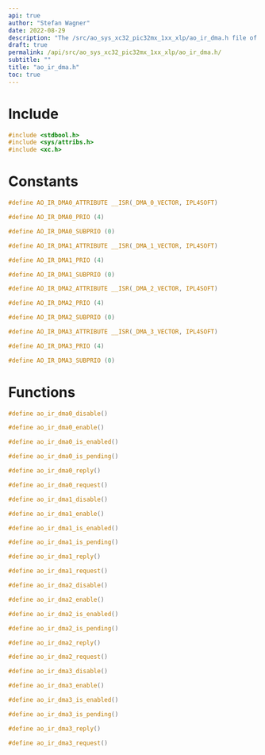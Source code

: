 ```yaml
---
api: true
author: "Stefan Wagner"
date: 2022-08-29
description: "The /src/ao_sys_xc32_pic32mx_1xx_xlp/ao_ir_dma.h file of the ao real-time operating system."
draft: true
permalink: /api/src/ao_sys_xc32_pic32mx_1xx_xlp/ao_ir_dma.h/
subtitle: ""
title: "ao_ir_dma.h"
toc: true
---
```


# Include

```c
#include <stdbool.h>
#include <sys/attribs.h>
#include <xc.h>
```

# Constants

```c
#define AO_IR_DMA0_ATTRIBUTE __ISR(_DMA_0_VECTOR, IPL4SOFT)
```

```c
#define AO_IR_DMA0_PRIO (4)
```

```c
#define AO_IR_DMA0_SUBPRIO (0)
```

```c
#define AO_IR_DMA1_ATTRIBUTE __ISR(_DMA_1_VECTOR, IPL4SOFT)
```

```c
#define AO_IR_DMA1_PRIO (4)
```

```c
#define AO_IR_DMA1_SUBPRIO (0)
```

```c
#define AO_IR_DMA2_ATTRIBUTE __ISR(_DMA_2_VECTOR, IPL4SOFT)
```

```c
#define AO_IR_DMA2_PRIO (4)
```

```c
#define AO_IR_DMA2_SUBPRIO (0)
```

```c
#define AO_IR_DMA3_ATTRIBUTE __ISR(_DMA_3_VECTOR, IPL4SOFT)
```

```c
#define AO_IR_DMA3_PRIO (4)
```

```c
#define AO_IR_DMA3_SUBPRIO (0)
```

# Functions

```c
#define ao_ir_dma0_disable()
```

```c
#define ao_ir_dma0_enable()
```

```c
#define ao_ir_dma0_is_enabled()
```

```c
#define ao_ir_dma0_is_pending()
```

```c
#define ao_ir_dma0_reply()
```

```c
#define ao_ir_dma0_request()
```

```c
#define ao_ir_dma1_disable()
```

```c
#define ao_ir_dma1_enable()
```

```c
#define ao_ir_dma1_is_enabled()
```

```c
#define ao_ir_dma1_is_pending()
```

```c
#define ao_ir_dma1_reply()
```

```c
#define ao_ir_dma1_request()
```

```c
#define ao_ir_dma2_disable()
```

```c
#define ao_ir_dma2_enable()
```

```c
#define ao_ir_dma2_is_enabled()
```

```c
#define ao_ir_dma2_is_pending()
```

```c
#define ao_ir_dma2_reply()
```

```c
#define ao_ir_dma2_request()
```

```c
#define ao_ir_dma3_disable()
```

```c
#define ao_ir_dma3_enable()
```

```c
#define ao_ir_dma3_is_enabled()
```

```c
#define ao_ir_dma3_is_pending()
```

```c
#define ao_ir_dma3_reply()
```

```c
#define ao_ir_dma3_request()
```

